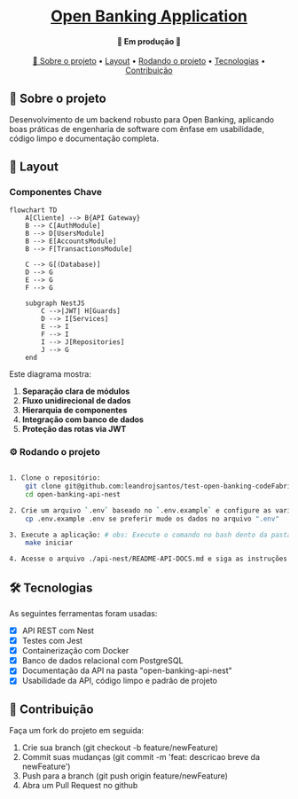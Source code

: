 <h1 align="center">
    <a href="#" alt=""> Open Banking Application </a>
</h1>

<h4 align="center">
	🚧 Em produção 🚧
</h4>

<p align="center" >
 <a href="#sobre-o-projeto"> 📌 Sobre o projeto</a> •
 <a href="#layout">Layout</a> • 
 <a href="#rodando-o-projeto">Rodando o projeto</a> •
 <a href="#tecnologias">Tecnologias</a> •
 <a href="#contribuição">Contribuição</a>
</p>

## 📂 Sobre o projeto
Desenvolvimento de um backend robusto para Open Banking, aplicando boas práticas de engenharia de software com ênfase em usabilidade, código limpo e documentação completa.


## 🎨 Layout


### Componentes Chave

```mermaid
flowchart TD
    A[Cliente] --> B{API Gateway}
    B --> C[AuthModule]
    B --> D[UsersModule]
    B --> E[AccountsModule]
    B --> F[TransactionsModule]
    
    C --> G[(Database)]
    D --> G
    E --> G
    F --> G
    
    subgraph NestJS
        C -->|JWT| H[Guards]
        D --> I[Services]
        E --> I
        F --> I
        I --> J[Repositories]
        J --> G
    end
```

Este diagrama mostra:
1. **Separação clara de módulos**
2. **Fluxo unidirecional de dados**
3. **Hierarquia de componentes**
4. **Integração com banco de dados**
5. **Proteção das rotas via JWT**



### ⚙️ Rodando o projeto
```bash

1. Clone o repositório:
    git clone git@github.com:leandrojsantos/test-open-banking-codeFabrik.git
    cd open-banking-api-nest

2. Crie um arquivo `.env` baseado no `.env.example` e configure as variáveis de ambiente necessárias.
    cp .env.example .env se preferir mude os dados no arquivo ".env"

3. Execute a aplicação: # obs: Execute o comando no bash dento da pasta raiz do projeto ../api-nest:
    make iniciar

4. Acesse o arquivo ./api-nest/README-API-DOCS.md e siga as instruções veja a documentação da API

```

## 🛠️ Tecnologias
As seguintes ferramentas foram usadas:
- [x] API REST com Nest
- [x] Testes com Jest
- [x] Containerização com Docker
- [x] Banco de dados relacional com PostgreSQL
- [x] Documentação da API na pasta "open-banking-api-nest"
- [x] Usabilidade da API, código limpo e padrão de projeto

## 📜 Contribuição

  Faça um fork do projeto em seguida:

  1. Crie sua branch (git checkout -b feature/newFeature)
  2. Commit suas mudanças (git commit -m 'feat: descricao breve da newFeature')
  3. Push para a branch (git push origin feature/newFeature)
  4. Abra um Pull Request no github